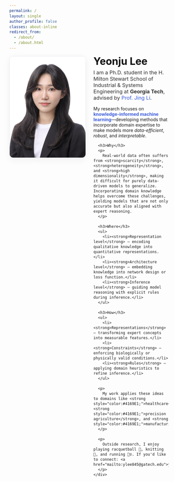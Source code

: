 ```yaml
---
permalink: /
layout: single
author_profile: false
classes: about-inline
redirect_from: 
  - /about/
  - /about.html
---
```

<!-- About hero: 사진 왼쪽, 텍스트 오른쪽 (깔끔·세련) -->
<style>
@import url('https://fonts.googleapis.com/css2?family=Inter:wght@300;400;600;800&display=swap');

:root{
  --brand:#3b5bdb;
  --line:#e9e9ee;
}

.about-inline .page__content{
  max-width: 1400px;      /* 글을 더 넓게 펼치기 */
  margin: 0 auto;
  padding: 0 1.5rem;
  font-family:'Inter',system-ui,-apple-system,'Segoe UI',Roboto,Arial,sans-serif;
  color:#333; font-weight:300; line-height:1.65;
}

/* 사이드바 강제 비활성 (테마 보호) */
.sidebar,.page__sidebar{display:none!important}
.page__content{float:none!important;width:100%!important}

/* 기사형: 이미지가 본문을 감싸도록 */
.intro__img{
  width: 240px;           /* 필요시 220~280으로 조정 */
  height:auto;
  border-radius:12px;
  border:1px solid var(--line);
  box-shadow:0 6px 22px rgba(30,30,30,.06);
  margin: .2rem 1.5rem 1rem 0;  /* 오른쪽/아래 여백으로 글과 간격 */
  float:left;             /* 핵심: 글이 이미지를 감쌈 */
  display:block;
}

/* 제목/리드 간격 */
.intro__title{font-size:2rem;margin:0 0 .4rem;font-weight:700;color:#111}
.intro__lead{margin:0 0 1rem;color:#2f2f2f;font-size:1.02rem}

/* float 정리 (다음 섹션이 이미지에 걸리지 않도록) */
.intro::after{content:"";display:block;clear:both}

/* 리스트 */
.aboutme ul{padding-left:1.25rem;margin-top:.75rem}
.aboutme li{margin:.6rem 0}

/* 링크 */
a{color:var(--brand);text-decoration:none}
a:hover{text-decoration:underline}

/* 모바일: 이미지 위, 본문 아래(가독성) */
@media (max-width: 880px){
  .intro__img{
    float:none;
    margin:0 auto 1rem;
    width: min(70%, 360px);   /* 화면에 맞게 자동 축소 */
  }
}
</style>

<div class="intro">
  <img class="intro__img" src="/images/prof_headshot7.jpg" alt="Portrait">

  <h1 class="intro__title">Yeonju Lee</h1>
  <div class="intro__lead">
    I am a Ph.D. student in the H. Milton Stewart School of Industrial & Systems Engineering at
    <strong>Georgia Tech</strong>, advised by <a href="https://sites.gatech.edu/jing-li/">Prof. Jing Li</a>.
  </div>
    <div class="aboutme">
      <p>
        My research focuses on <strong style="color:var(--brand)">knowledge-informed machine learning</strong>—developing methods that incorporate domain expertise to make models more <em>data-efficient</em>, <em>robust</em>, and <em>interpretable</em>.
      </p>

      <h3>Why</h3>
      <p>
        Real-world data often suffers from <strong>scarcity</strong>, <strong>heterogeneity</strong>, and <strong>high dimensionality</strong>, making it difficult for purely data-driven models to generalize. Incorporating domain knowledge helps overcome these challenges, yielding models that are not only accurate but also aligned with expert reasoning.
      </p>

      <h3>Where</h3>
      <ul>
        <li><strong>Representation level</strong> – encoding qualitative knowledge into quantitative representations.</li>
        <li><strong>Architecture level</strong> – embedding knowledge into network design or loss function.</li>
        <li><strong>Inference level</strong> – guiding model reasoning with explicit rules during inference.</li>
      </ul>

      <h3>How</h3>
      <ul>
        <li><strong>Representations</strong> – transforming expert concepts into measurable features.</li>
        <li><strong>Constraints</strong> – enforcing biologically or physically valid conditions.</li>
        <li><strong>Rules</strong> – applying domain heuristics to refine inference.</li>
      </ul>

      <p>
        My work applies these ideas to domains like <strong style="color:#4169E1;">healthcare</strong>, <strong style="color:#4169E1;">precision agriculture</strong>, and <strong style="color:#4169E1;">manufacturing</strong>.
      </p>

      <p>
        Outside research, I enjoy playing racquetball 🎾, knitting 🧶, and running 🏃‍♀️. If you'd like to connect: <a href="mailto:ylee845@gatech.edu">ylee845@gatech.edu</a>.
      </p>
    </div>
  </div>
</div>
